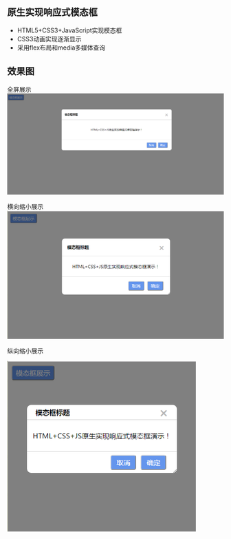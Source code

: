## 原生实现响应式模态框

- HTML5+CSS3+JavaScript实现模态框
- CSS3动画实现逐渐显示
- 采用flex布局和media多媒体查询

## 效果图

全屏展示
![](https://github.com/zlbest/responsive_modal/blob/master/img/f.png)

横向缩小展示
![](https://github.com/zlbest/responsive_modal/blob/master/img/w.png)

纵向缩小展示

![](https://github.com/zlbest/responsive_modal/blob/master/img/h.png)
